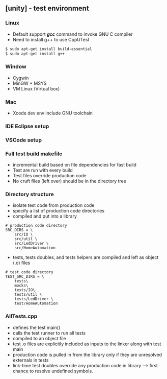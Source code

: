 ## [unity] - test environment

### Linux
* Default support ***gcc*** command to invoke GNU C compiler
* Need to install g++ to use CppUTest
```bash
$ sudo apt-get install build-essential
$ sudo apt-get install g++
```
### Window
* Cygwin
* MinGW + MSYS
* VM Linux (Virtual box)

### Mac
* Xcode dev env include GNU toolchain

### IDE Eclipse setup


### VSCode setup


### Full test build makefile
* incremental build based on file dependencies for fast build
* Test are run with every build
* Test files override production code
* No cruft files (left over) should be in the directory tree

### Directory structure
* isolate test code from production code
* specify a list of production code directories
* compiled and put into a library

```make
# production code directory
SRC_DIRS = \
    src/IO \
    src/util \
    src/LedDriver \
    src/HomeAutomation
```

* tests, tests doubles, and tests helpers are compiled and left as object (.o) files
```make
# test code directory
TEST_SRC_DIRS = \
    tests\
    mocks\
    tests/IO\
    tests/util \
    tests/LedDriver \
    test/HomeAutomation
```

### AllTests.cpp
* defines the test main()
* calls the test runner to run all tests
* compiled to an object file
* test .o files are explicitly included as inputs to the linker along with test main
* production code is pulled in from the library only if they are unresolved externals in tests
* link-time test doubles override any production code in library --> first chance to resolve undefined symbols.






